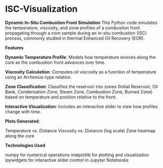 # ISC-Visualization

**Dynamic In-Situ Combustion Front Simulation**
This Python code simulates the temperature, viscosity, and zone profiles of a combustion front propagating through a core sample during an in-situ combustion (ISC) process, commonly studied in thermal Enhanced Oil Recovery (EOR).

**Features**<br>

**Dynamic Temperature Profile**: Models how temperature evolves along the core as the combustion front advances over time.

**Viscosity Calculation**: Computes oil viscosity as a function of temperature using an Arrhenius-type relation.

**Zone Classification**: Classifies the reservoir into zones (Initial Reservoir, Oil Bank, Condensation Zone, Steam Zone, Combustion Zone, Burned Zone) based on temperature and position relative to the front.

**Interactive Visualization**: Includes an interactive slider to view how profiles change with time.

**Plots Generated**:

Temperature vs. Distance
Viscosity vs. Distance (log scale)
Zone heatmap along the core

**Technologies Used**

numpy for numerical operations
matplotlib for plotting and visualization
ipywidgets for interactive slider control in Jupyter Notebooks
